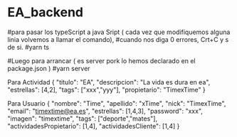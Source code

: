 # EA_backend

#para pasar los typeScript a java Sript ( cada vez que modifiquemos alguna linia volvemos a llamar el comando),
#cuando nos diga 0 errores, Crt+C y s de si.
#yarn ts

#Luego para arrancar ( es server pork lo hemos declarado en el package.json )
#yarn server

Para Actividad
{
    "titulo": "EA",
    "descripcion": "La vida es dura en ea",
    "estrellas": [4,2],
    "tags": ["xxx","yyy"],
    "propietario": "TimexTime"
}

Para Usuario
{
    "nombre": "Time",
    "apellido": "xTime",
    "nick": "TimexTime",
    "email": "timextime@ea.es",
    "estrellas": [1,4,3],
    "password": "xxx",
    "imagen": "timextime",
    "tags": ["deporte","mates"],
    "actividadesPropietario": [1,4],
    "actividadesCliente": [1,4]
}

